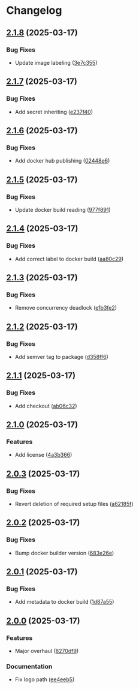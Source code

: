 # Changelog

## [2.1.8](https://github.com/dy0gu/firewatcher/compare/v2.1.7...v2.1.8) (2025-03-17)


### Bug Fixes

* Update image labeling ([3e7c355](https://github.com/dy0gu/firewatcher/commit/3e7c355f08c6212260608e906d0b171a138e498d))

## [2.1.7](https://github.com/dy0gu/firewatcher/compare/v2.1.6...v2.1.7) (2025-03-17)


### Bug Fixes

* Add secret inheriting ([e237f40](https://github.com/dy0gu/firewatcher/commit/e237f406fd430c9e666be68b5e54928cc1dadc89))

## [2.1.6](https://github.com/dy0gu/firewatcher/compare/v2.1.5...v2.1.6) (2025-03-17)


### Bug Fixes

* Add docker hub publishing ([02448e6](https://github.com/dy0gu/firewatcher/commit/02448e6403a5bebbcfd088f10d752a4a048cc185))

## [2.1.5](https://github.com/dy0gu/firewatcher/compare/v2.1.4...v2.1.5) (2025-03-17)


### Bug Fixes

* Update docker build reading ([977f891](https://github.com/dy0gu/firewatcher/commit/977f8913e3a94ec769d0e5b8835310e4121f7e11))

## [2.1.4](https://github.com/dy0gu/firewatcher/compare/v2.1.3...v2.1.4) (2025-03-17)


### Bug Fixes

* Add correct label to docker build ([aa80c29](https://github.com/dy0gu/firewatcher/commit/aa80c294978ab6033d71917a01b8f960b49b461d))

## [2.1.3](https://github.com/dy0gu/firewatcher/compare/v2.1.2...v2.1.3) (2025-03-17)


### Bug Fixes

* Remove concurrency deadlock ([e1b3fe2](https://github.com/dy0gu/firewatcher/commit/e1b3fe20faf0bd63e99f47c17a9512673fbd9ba3))

## [2.1.2](https://github.com/dy0gu/firewatcher/compare/v2.1.1...v2.1.2) (2025-03-17)


### Bug Fixes

* Add semver tag to package ([d358ff6](https://github.com/dy0gu/firewatcher/commit/d358ff6ccc62c611a6d743b8815ab306d68ccdfe))

## [2.1.1](https://github.com/dy0gu/firewatcher/compare/v2.1.0...v2.1.1) (2025-03-17)


### Bug Fixes

* Add checkout ([ab06c32](https://github.com/dy0gu/firewatcher/commit/ab06c32e1d4717c0d14ea618e5b81efe72621eee))

## [2.1.0](https://github.com/dy0gu/firewatcher/compare/v2.0.3...v2.1.0) (2025-03-17)


### Features

* Add license ([4a3b366](https://github.com/dy0gu/firewatcher/commit/4a3b36654a75c04d395a5145ff4ef07ebd14b866))

## [2.0.3](https://github.com/dy0gu/firewatcher/compare/v2.0.2...v2.0.3) (2025-03-17)


### Bug Fixes

* Revert deletion of required setup files ([a62185f](https://github.com/dy0gu/firewatcher/commit/a62185f25c72e99a40f97cd4c8cb2c7bb64f7121))

## [2.0.2](https://github.com/dy0gu/firewatcher/compare/v2.0.1...v2.0.2) (2025-03-17)


### Bug Fixes

* Bump docker builder version ([683e26e](https://github.com/dy0gu/firewatcher/commit/683e26ed940988b4f6a4897761ffe8c193c4c239))

## [2.0.1](https://github.com/dy0gu/firewatcher/compare/v2.0.0...v2.0.1) (2025-03-17)


### Bug Fixes

* Add metadata to docker build ([1d87a55](https://github.com/dy0gu/firewatcher/commit/1d87a5580dcefd3075699e2dd599286c6d632141))

## [2.0.0](https://github.com/dy0gu/firewatcher/compare/v1.0.0...v2.0.0) (2025-03-17)


### Features

* Major overhaul ([8270df9](https://github.com/dy0gu/firewatcher/commit/8270df985673575f8c0e586e40112daaa61de1b2))


### Documentation

* Fix logo path ([ee4eeb5](https://github.com/dy0gu/firewatcher/commit/ee4eeb58b3c9a120ed38abbca5f04fdcd99c843f))
